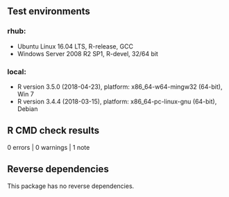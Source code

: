 ## Test environments

### rhub: 
* Ubuntu Linux 16.04 LTS, R-release, GCC
* Windows Server 2008 R2 SP1, R-devel, 32/64 bit

### local: 
* R version 3.5.0 (2018-04-23), platform: x86_64-w64-mingw32 (64-bit), Win 7
* R version 3.4.4 (2018-03-15), platform: x86_64-pc-linux-gnu (64-bit), Debian

## R CMD check results

0 errors | 0 warnings | 1 note

## Reverse dependencies

This package has no reverse dependencies. 
